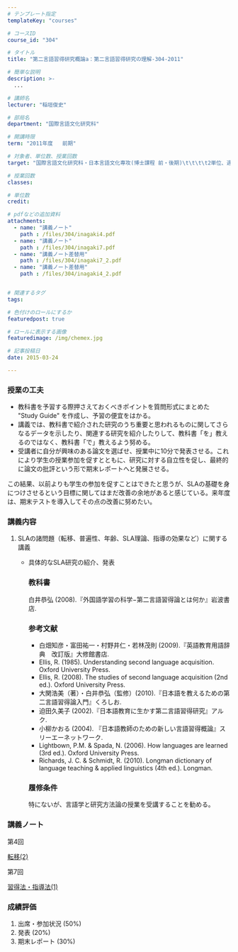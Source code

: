 ```yaml
---
# テンプレート指定
templateKey: "courses"

# コースID
course_id: "304"

# タイトル
title: "第二言語習得研究概論a：第二言語習得研究の理解-304-2011"

# 簡単な説明
description: >-
  ...

# 講師名
lecturer: "稲垣俊史"

# 部局名
department: "国際言語文化研究科"

# 開講時限
term: "2011年度	前期"

# 対象者、単位数、授業回数
target: "国際言語文化研究科・日本言語文化専攻(博士課程 前・後期)\t\t\t\t2単位、週1回全15回"

# 授業回数
classes: 

# 単位数
credit: 

# pdfなどの追加資料
attachments: 
  - name: "講義ノート" 
    path : /files/304/inagaki4.pdf
  - name: "講義ノート" 
    path : /files/304/inagaki7.pdf
  - name: "講義ノート差替用" 
    path : /files/304/inagaki7_2.pdf
  - name: "講義ノート差替用" 
    path : /files/304/inagaki4_2.pdf


# 関連するタグ
tags:

# 色付けのロールにするか
featuredpost: true

# ロールに表示する画像
featuredimage: /img/chemex.jpg

# 記事投稿日
date: 2015-03-24

---
```


### 授業の工夫

  * 教科書を予習する際押さえておくべきポイントを質問形式にまとめた "Study Guide" を作成し、予習の便宜をはかる。
  * 講義では、教科書で紹介された研究のうち重要と思われるものに関してさらなるデータを示したり、関連する研究を紹介したりして、教科書「を」教えるのではなく、教科書「で」教えるよう努める。
  * 受講者に自分が興味のある論文を選ばせ、授業中に10分で発表させる。これにより学生の授業参加を促すとともに、研究に対する自立性を促し、最終的に論文の批評という形で期末レポートへと発展させる。

この結果、以前よりも学生の参加を促すことはできたと思うが、SLAの基礎を身につけさせるという目標に関してはまだ改善の余地があると感じている。来年度は、期末テストを導入してその点の改善に努めたい。

### 講義内容

  1. SLAの諸問題（転移、普遍性、年齢、SLA理論、指導の効果など）に関する講義 
      * 具体的なSLA研究の紹介、発表  
        ### 教科書
        
        白井恭弘 (2008).『外国語学習の科学−第二言語習得論とは何か』岩波書店.
        
        ### 参考文献
        
          * 白畑知彦・富田祐一・村野井仁・若林茂則 (2009).『英語教育用語辞典　改訂版』大修館書店.
          * Ellis, R. (1985). Understanding second language acquisition. Oxford University Press.
          * Ellis, R. (2008). The studies of second language acquisition (2nd ed.). Oxford University Press.
          * 大関浩美（著）・白井恭弘（監修）(2010).『日本語を教えるための第二言語習得論入門』くろしお.
          * 迫田久美子 (2002).『日本語教育に生かす第二言語習得研究』アルク.
          * 小柳かおる (2004). 『日本語教師のための新しい言語習得概論』スリーエーネットワーク.
          * Lightbown, P.M. & Spada, N. (2006). How languages are learned (3rd ed.). Oxford University Press.
          * Richards, J. C. & Schmidt, R. (2010). Longman dictionary of language teaching & applied linguistics (4th ed.). Longman.
        ### 履修条件
        
        特にないが、言語学と研究方法論の授業を受講することを勧める。

### 講義ノート

第4回


[転移(2)](/files/304/inagaki4_2.pdf) 

第7回


[習得法・指導法(1)](/files/304/inagaki7_2.pdf) 

### 成績評価

  1. 出席・参加状況 (50%)
  2. 発表 (20%)
  3. 期末レポート (30%)
